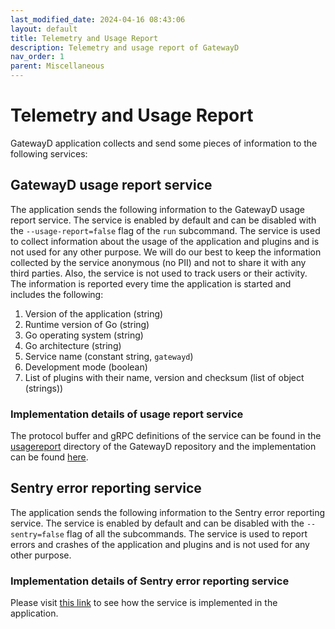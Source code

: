 ```yaml
---
last_modified_date: 2024-04-16 08:43:06
layout: default
title: Telemetry and Usage Report
description: Telemetry and usage report of GatewayD
nav_order: 1
parent: Miscellaneous
---
```


# Telemetry and Usage Report

GatewayD application collects and send some pieces of information to the following services:

## GatewayD usage report service

The application sends the following information to the GatewayD usage report service. The service is enabled by default and can be disabled with the `--usage-report=false` flag of the `run` subcommand. The service is used to collect information about the usage of the application and plugins and is not used for any other purpose. We will do our best to keep the information collected by the service anonymous (no PII) and not to share it with any third parties. Also, the service is not used to track users or their activity. The information is reported every time the application is started and includes the following:

1. Version of the application (string)
2. Runtime version of Go (string)
3. Go operating system (string)
4. Go architecture (string)
5. Service name (constant string, `gatewayd`)
6. Development mode (boolean)
7. List of plugins with their name, version and checksum (list of object (strings))

### Implementation details of usage report service

The protocol buffer and gRPC definitions of the service can be found in the [usagereport](https://github.com/gatewayd-io/gatewayd/tree/main/usagereport) directory of the GatewayD repository and the implementation can be found [here](https://github.com/gatewayd-io/gatewayd/blob/d19014aa1d552f44abede96987188ddfd8fd2bf6/cmd/run.go#L560-L602).

## Sentry error reporting service

The application sends the following information to the Sentry error reporting service. The service is enabled by default and can be disabled with the `--sentry=false` flag of all the subcommands. The service is used to report errors and crashes of the application and plugins and is not used for any other purpose.

### Implementation details of Sentry error reporting service

Please visit [this link](https://github.com/gatewayd-io/gatewayd/blob/d19014aa1d552f44abede96987188ddfd8fd2bf6/cmd/run.go#L84-L104) to see how the service is implemented in the application.
